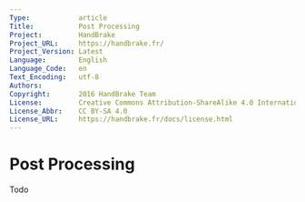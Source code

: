 ```yaml
---
Type:            article
Title:           Post Processing
Project:         HandBrake
Project_URL:     https://handbrake.fr/
Project_Version: Latest
Language:        English
Language_Code:   en
Text_Encoding:   utf-8
Authors:         
Copyright:       2016 HandBrake Team
License:         Creative Commons Attribution-ShareAlike 4.0 International
License_Abbr:    CC BY-SA 4.0
License_URL:     https://handbrake.fr/docs/license.html
---
```


Post Processing
=============================

Todo